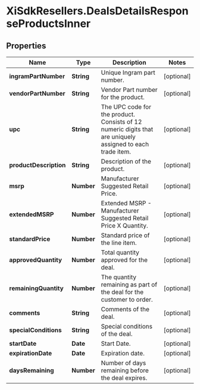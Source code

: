 # XiSdkResellers.DealsDetailsResponseProductsInner

## Properties

Name | Type | Description | Notes
------------ | ------------- | ------------- | -------------
**ingramPartNumber** | **String** | Unique Ingram part number. | [optional] 
**vendorPartNumber** | **String** | Vendor Part number for the product. | [optional] 
**upc** | **String** | The UPC code for the product. Consists of 12 numeric digits that are uniquely assigned to each trade item. | [optional] 
**productDescription** | **String** | Description of the product. | [optional] 
**msrp** | **Number** | Manufacturer Suggested Retail Price. | [optional] 
**extendedMSRP** | **Number** | Extended MSRP - Manufacturer Suggested Retail Price X Quantity. | [optional] 
**standardPrice** | **Number** | Standard price of the line item. | [optional] 
**approvedQuantity** | **Number** | Total quantity approved for the deal. | [optional] 
**remainingQuantity** | **Number** | The quantity remaining as part of the deal for the customer to order. | [optional] 
**comments** | **String** | Comments of the deal. | [optional] 
**specialConditions** | **String** | Special conditions of the deal. | [optional] 
**startDate** | **Date** | Start Date. | [optional] 
**expirationDate** | **Date** | Expiration date. | [optional] 
**daysRemaining** | **Number** | Number of days remaining before the deal expires. | [optional] 


